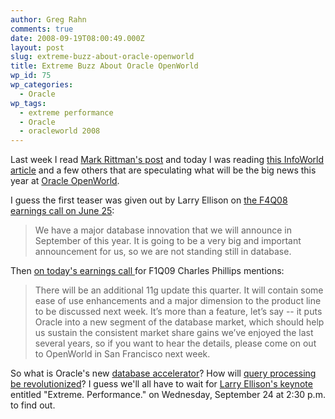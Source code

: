 ```yaml
---
author: Greg Rahn
comments: true
date: 2008-09-19T08:00:49.000Z
layout: post
slug: extreme-buzz-about-oracle-openworld
title: Extreme Buzz About Oracle OpenWorld
wp_id: 75
wp_categories:
  - Oracle
wp_tags:
  - extreme performance
  - Oracle
  - oracleworld 2008
---
```


Last week I read [Mark Rittman's post](http://www.rittmanmead.com/2008/09/12/so-what-is-oracles-new-database-accelerator/) and today I was reading [this InfoWorld article](http://www.infoworld.com/article/08/09/18/OpenWorld_nears_some_info_on_Oracle_11g_R2_database_emerges_1.html) and a few others that are speculating what will be the big news this year at [Oracle OpenWorld](http://www.oracle.com/openworld/).

I guess the first teaser was given out by Larry Ellison on [the F4Q08 earnings call on June 25](http://seekingalpha.com/article/82717-oracle-f4q08-qtr-end-5-31-08-earnings-call-transcript?page=-1):

> We have a major database innovation that we will announce in September of this year. It is going to be a very big and important announcement for us, so we are not standing still in database.

Then [on today's earnings call ](http://seekingalpha.com/article/96246-oracle-f1q09-qtr-end-8-31-08-earnings-call-transcript?page=-1)for F1Q09 Charles Phillips mentions:

> There will be an additional 11g update this quarter. It will contain some ease of use enhancements and a major dimension to the product line to be discussed next week. It’s more than a feature, let’s say -- it puts Oracle into a new segment of the database market, which should help us sustain the consistent market share gains we’ve enjoyed the last several years, so if you want to hear the details, please come on out to OpenWorld in San Francisco next week.

So what is Oracle's new [database accelerator](http://www28.cplan.com/cc208/catalog.jsp?ilc=208-1&ilg=english&isort_sessions=&isort_demos=&isort_exhibitors=&is=yes&ip=%3C%2Fipresentations%3E&isort_sessions_type=&isort_exhibitors_type=&isort_demos_type=&search_sessions=yes&icriteria1=+&icriteria2=+&icriteria5=+&icriteria8=&icriteria9=+&icriteria6=&icriteria3=+&icriteria7=Database+Accelerator)?  How will [query processing be revolutionized](http://www28.cplan.com/cc208/session_details.jsp?isid=298677&ilocation_id=208-1&ilanguage=english)?  I guess we'll all have to wait for [Larry Ellison's keynote](http://www.oracle.com/openworld/2008/keynotes.html#ellison) entitled "Extreme. Performance." on Wednesday, September 24 at 2:30 p.m. to find out.
